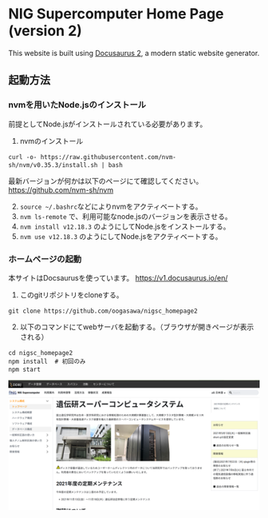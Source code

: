 # NIG Supercomputer Home Page (version 2)

This website is built using [Docusaurus 2](https://docusaurus.io/), a modern static website generator.

## 起動方法


### nvmを用いたNode.jsのインストール

前提としてNode.jsがインストールされている必要があります。

1. nvmのインストール

```
curl -o- https://raw.githubusercontent.com/nvm-sh/nvm/v0.35.3/install.sh | bash
```

最新バージョンが何かは以下のページにて確認してください。https://github.com/nvm-sh/nvm

2. `source ~/.bashrc`などによりnvmをアクティベートする。
3. `nvm ls-remote` で、利用可能なnode.jsのバージョンを表示させる。
4. `nvm install v12.18.3` のようにしてNode.jsをインストールする。
5. `nvm use v12.18.3` のようにしてNode.jsをアクティベートする。

### ホームページの起動

本サイトはDocsaurusを使っています。 https://v1.docusaurus.io/en/

1. このgitリポジトリをcloneする。

```
git clone https://github.com/oogasawa/nigsc_homepage2
```

2. 以下のコマンドにてwebサーバを起動する。（ブラウザが開きページが表示される）

```
cd nigsc_homepage2
npm install  # 初回のみ
npm start
```

![](top_page.png)
